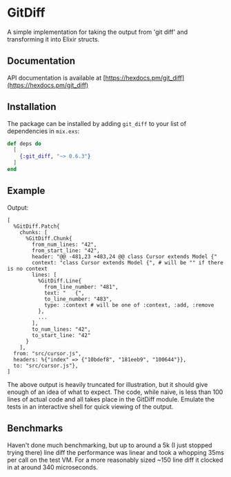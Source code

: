 # GitDiff

A simple implementation for taking the output from 'git diff' and transforming it into Elixir structs.

## Documentation

API documentation is available at [https://hexdocs.pm/git_diff](https://hexdocs.pm/git_diff)

## Installation

The package can be installed by adding `git_diff` to your list of dependencies in `mix.exs`:

```elixir
def deps do
  [
    {:git_diff, "~> 0.6.3"}
  ]
end
```

## Example

Output:
```
[
  %GitDiff.Patch{
    chunks: [
      %GitDiff.Chunk{
        from_num_lines: "42",
        from_start_line: "42",
        header: "@@ -481,23 +483,24 @@ class Cursor extends Model {"
        context: "class Cursor extends Model {", # will be "" if there is no context
        lines: [
          %GitDiff.Line{
            from_line_number: "481",
            text: "   {",
            to_line_number: "483",
            type: :context # will be one of :context, :add, :remove
          },
          ...
        ],
        to_num_lines: "42",
        to_start_line: "42"
      }
    ],
  from: "src/cursor.js",
  headers: %{"index" => {"10bdef8", "181eeb9", "100644"}},
  to: "src/cursor.js"},
]
```

The above output is heavily truncated for illustration, but it should give enough of an idea of what to expect. The
code, while naive, is less than 100 lines of actual code and all takes place in the GitDiff module. Emulate the tests
in an interactive shell for quick viewing of the output.

## Benchmarks

Haven't done much benchmarking, but up to around a 5k (I just stopped trying there) line diff the performance was
linear and took a whopping 35ms per call on the test VM. For a more reasonably sized ~150 line diff it clocked in at
around 340 microseconds.
